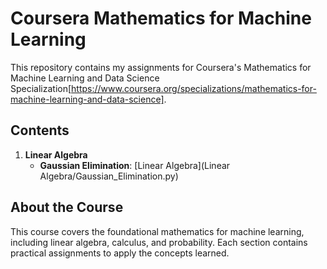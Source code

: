 # Coursera Mathematics for Machine Learning

This repository contains my assignments for Coursera's Mathematics for Machine Learning and Data Science Specialization[https://www.coursera.org/specializations/mathematics-for-machine-learning-and-data-science]. 

## Contents

1. **Linear Algebra**
   - **Gaussian Elimination**: [Linear Algebra](Linear Algebra/Gaussian_Elimination.py)

## About the Course

This course covers the foundational mathematics for machine learning, including linear algebra, calculus, and probability. Each section contains practical assignments to apply the concepts learned.

